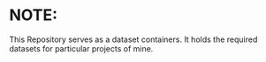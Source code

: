 # NOTE: 
This Repository serves as a dataset containers. It holds the required datasets for particular projects of mine.
